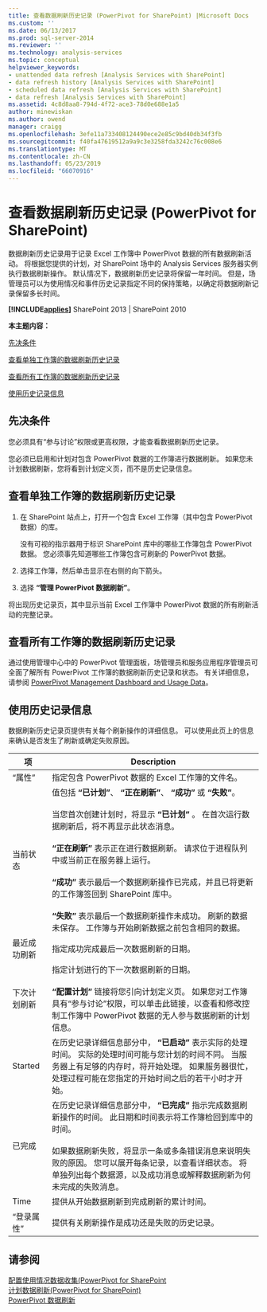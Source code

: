 ```yaml
---
title: 查看数据刷新历史记录 (PowerPivot for SharePoint) |Microsoft Docs
ms.custom: ''
ms.date: 06/13/2017
ms.prod: sql-server-2014
ms.reviewer: ''
ms.technology: analysis-services
ms.topic: conceptual
helpviewer_keywords:
- unattended data refresh [Analysis Services with SharePoint]
- data refresh history [Analysis Services with SharePoint]
- scheduled data refresh [Analysis Services with SharePoint]
- data refresh [Analysis Services with SharePoint]
ms.assetid: 4c8d8aa8-794d-4f72-ace3-78d0e688e1a5
author: minewiskan
ms.author: owend
manager: craigg
ms.openlocfilehash: 3efe11a733408124490ece2e85c9bd40db34f3fb
ms.sourcegitcommit: f40fa47619512a9a9c3e3258fda3242c76c008e6
ms.translationtype: MT
ms.contentlocale: zh-CN
ms.lasthandoff: 05/23/2019
ms.locfileid: "66070916"
---
```

# <a name="view-data-refresh-history-powerpivot-for-sharepoint"></a>查看数据刷新历史记录 (PowerPivot for SharePoint)
  数据刷新历史记录用于记录 Excel 工作簿中 PowerPivot 数据的所有数据刷新活动。 将根据您提供的计划，对 SharePoint 场中的 Analysis Services 服务器实例执行数据刷新操作。 默认情况下，数据刷新历史记录将保留一年时间。 但是，场管理员可以为使用情况和事件历史记录指定不同的保持策略，以确定将数据刷新记录保留多长时间。  
  
 **[!INCLUDE[applies](../../includes/applies-md.md)]**  SharePoint 2013 | SharePoint 2010  
  
 **本主题内容：**  
  
 [先决条件](#prereq)  
  
 [查看单独工作簿的数据刷新历史记录](#viewhistory)  
  
 [查看所有工作簿的数据刷新历史记录](#viewITOps)  
  
 [使用历史记录信息](#pageelements)  
  
##  <a name="prereq"></a> 先决条件  
 您必须具有“参与讨论”权限或更高权限，才能查看数据刷新历史记录。  
  
 您必须已启用和计划对包含 PowerPivot 数据的工作簿进行数据刷新。 如果您未计划数据刷新，您将看到计划定义页，而不是历史记录信息。  
  
##  <a name="viewhistory"></a> 查看单独工作簿的数据刷新历史记录  
  
1.  在 SharePoint 站点上，打开一个包含 Excel 工作簿（其中包含 PowerPivot 数据）的库。  
  
     没有可视的指示器用于标识 SharePoint 库中的哪些工作簿包含 PowerPivot 数据。 您必须事先知道哪些工作簿包含可刷新的 PowerPivot 数据。  
  
2.  选择工作簿，然后单击显示在右侧的向下箭头。  
  
3.  选择 **“管理 PowerPivot 数据刷新”**。  
  
 将出现历史记录页，其中显示当前 Excel 工作簿中 PowerPivot 数据的所有刷新活动的完整记录。  
  
##  <a name="viewITOps"></a> 查看所有工作簿的数据刷新历史记录  
 通过使用管理中心中的 PowerPivot 管理面板，场管理员和服务应用程序管理员可全面了解所有 PowerPivot 工作簿的数据刷新历史记录和状态。 有关详细信息，请参阅 [PowerPivot Management Dashboard and Usage Data](power-pivot-management-dashboard-and-usage-data.md)。  
  
##  <a name="pageelements"></a> 使用历史记录信息  
 数据刷新历史记录页提供有关每个刷新操作的详细信息。 可以使用此页上的信息来确认是否发生了刷新或确定失败原因。  
  
|项|Description|  
|----------|-----------------|  
|“属性”|指定包含 PowerPivot 数据的 Excel 工作簿的文件名。|  
|当前状态|值包括 **“已计划”**、 **“正在刷新”**、 **“成功”** 或 **“失败”**。<br /><br /> 当您首次创建计划时，将显示 **“已计划”** 。 在首次运行数据刷新后，将不再显示此状态消息。<br /><br /> **“正在刷新”** 表示正在进行数据刷新。 请求位于进程队列中或当前正在服务器上运行。<br /><br /> **“成功”** 表示最后一个数据刷新操作已完成，并且已将更新的工作簿签回到 SharePoint 库中。<br /><br /> **“失败”** 表示最后一个数据刷新操作未成功。 刷新的数据未保存。 工作簿与开始刷新数据之前包含相同的数据。|  
|最近成功刷新|指定成功完成最后一次数据刷新的日期。|  
|下次计划刷新|指定计划进行的下一次数据刷新的日期。<br /><br /> **“配置计划”** 链接将您引向计划定义页。 如果您对工作簿具有“参与讨论”权限，可以单击此链接，以查看和修改控制工作簿中 PowerPivot 数据的无人参与数据刷新的计划信息。|  
|Started|在历史记录详细信息部分中， **“已启动”** 表示实际的处理时间。 实际的处理时间可能与您计划的时间不同。 当服务器上有足够的内存时，将开始处理。 如果服务器很忙，处理过程可能在您指定的开始时间之后的若干小时才开始。|  
|已完成|在历史记录详细信息部分中， **“已完成”** 指示完成数据刷新操作的时间。 此日期和时间表示将工作簿检回到库中的时间。<br /><br /> 如果数据刷新失败，将显示一条或多条错误消息来说明失败的原因。 您可以展开每条记录，以查看详细状态。 将单独列出每个数据源，以及成功消息或解释数据刷新为何未完成的失败消息。|  
|Time|提供从开始数据刷新到完成刷新的累计时间。|  
|“登录属性”|提供有关刷新操作是成功还是失败的历史记录。|  
  
## <a name="see-also"></a>请参阅  
 [配置使用情况数据收集&#40;PowerPivot for SharePoint](configure-usage-data-collection-for-power-pivot-for-sharepoint.md)   
 [计划数据刷新&#40;PowerPivot for SharePoint&#41;](../schedule-a-data-refresh-powerpivot-for-sharepoint.md)   
 [PowerPivot 数据刷新](power-pivot-data-refresh.md)  
  
  
